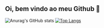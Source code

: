 ## Oi, bem vindo ao meu Github 👋

![Anurag's GitHub stats](https://github-readme-stats.vercel.app/api?username=mateusgarciab&show_icons=true&theme=github_dark)
[![Top Langs](https://github-readme-stats.vercel.app/api/top-langs/?username=mateusgarciab&theme=github_dark&layout=donut)](https://github.com/anuraghazra/github-readme-stats)

